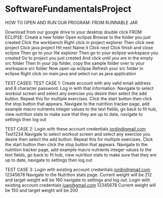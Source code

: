 # SoftwareFundamentalsProject

HOW TO OPEN AND RUN OUR PROGRAM:
FROM RUNNABLE JAR

Download from our google drive to your desktop
double click
FROM ECLIPSE:
Create a new folder 
Open eclipse
Browse to the folder you just created 
Click the workbench 
Right click in project explorer 
Then click new project
Click java project
Hit next
Name it
Click next
Click finish and close eclipse 
Then go to your file explorer
Then go to your eclipse workspace you created
Go to project you just created
And click until you are in the empty src folder 
Then In your zip folder, copy the sample folder over to your workspace src folder 
Now open up eclipse 
Refresh your src folder in eclipse
Right click on main.java and select run as java application 

TEST CASES:
TEST CASE 1: 
Create account with any valid email address and 8 character password.
Log in with that information.
Navigate to select workout screen and select any exercise you desire then select the add button.
Repeat this for multiple exercises.
Click the start button then click the stop button that appears.
Navigate to the nutrition tracker page, add example macro nutrients integer values to the text fields, go back to fit hub, view nutrition stats to make sure that they are up to date, navigate to settings then log out 

TEST CASE 2:
Login with these account credentials 
jordin@gmail.com
Test1234
Navigate to select workout screen and select any exercise you desire then select the add button.
Repeat this for multiple exercises. Click the start button then click the stop button that appears.
Navigate to the nutrition tracker page, add example macro nutrients integer values to the text fields, go back to fit hub, view nutrition stats to make sure that they are up to date, navigate to settings then log out

TEST CASE 3:
Login with existing account credentials
jordin@gmail.com
12345678
Navigate to the Nutrition stats page. Current weight will be 212 and target weight will be 160 navigate to settings and log out.
Login with existing account credentials
juan@gmail.com
12345678
Current weight will be 150 and target weight will be 200


